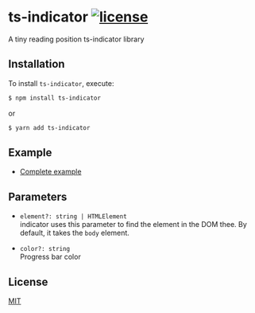 # ts-indicator [![license](https://badgen.now.sh/badge/license/MIT)](./LICENSE)
A tiny reading position ts-indicator library

## Installation
To install `ts-indicator`, execute:

```sh
$ npm install ts-indicator
```

or

```sh
$ yarn add ts-indicator
```

## Example
- [Complete example](https://codesandbox.io/s/ts-indicator-wwud4)

## Parameters
* <code>element?: string | HTMLElement</code><br>
indicator uses this parameter to find the element in the DOM thee. By default, it takes the `body` element.

* <code>color?: string</code><br>
Progress bar color

## License
[MIT](./LICENSE)
